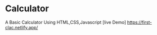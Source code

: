 # Calculator
A Basic Calculator Using HTML,CSS,Javascript
[live Demo] https://first-clac.netlify.app/
